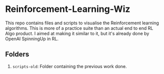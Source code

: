 # Reinforcement-Learning-Wiz

This repo contains files and scripts to visualise the Reinforcement learning algorithms. This is more of a practice suite than an actual end to end RL Algo product. I aimed at making it similar to it, but it's already done by OpenAI SpinningUp in RL.

## Folders

1. `scripts-old`: Folder containing the previous work done.